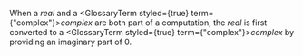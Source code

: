  



When a *real* and a <GlossaryTerm styled={true} term={"complex"}><i>complex</i></GlossaryTerm> are both part of a computation, the *real* is first converted to a <GlossaryTerm styled={true} term={"complex"}><i>complex</i></GlossaryTerm> by providing an imaginary part of 0. 



